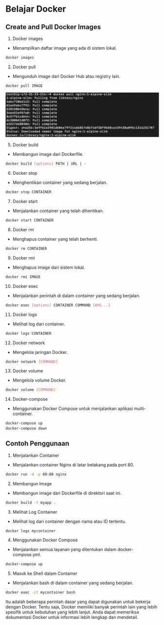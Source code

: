 # Belajar Docker

## Create and Pull Docker Images

1. Docker images

-  Menampilkan daftar image yang ada di sistem lokal.

```sh
docker images
```

2. Docker pull

-  Mengunduh image dari Docker Hub atau registry lain.

```sh
docker pull IMAGE
```

![Deskripsi Gambar](images/docker-nginx-1-alpine-slim.png)

5. Docker build

-  Membangun image dari Dockerfile.

```sh
docker build [options] PATH | URL | -
```

6. Docker stop

-  Menghentikan container yang sedang berjalan. 

```sh
docker stop CONTAINER
```

7. Docker start

-  Menjalankan container yang telah dihentikan.

```sh
docker start CONTAINER
```

8. Docker rm

-  Menghapus container yang telah berhenti.

```sh
docker rm CONTAINER
```

9. Docker rmi

-  Menghapus image dari sistem lokal.

```sh
docker rmi IMAGE
```

10. Docker exec

-   Menjalankan perintah di dalam container yang sedang berjalan.

```sh
docker exec [options] CONTAINER COMMAND [ARG...]
```

11. Docker logs

-   Melihat log dari container.

```sh
docker logs CONTAINER
```

12. Docker network

-   Mengelola jaringan Docker.

```sh
docker network [COMMAND]
```

13. Docker volume

-   Mengelola volume Docker.

```sh
docker volume [COMMAND]
```

14. Docker-compose

-   Menggunakan Docker Compose untuk menjalankan aplikasi multi-container.

```sh
docker-compose up
docker-compose down
```

## Contoh Penggunaan

1. Menjalankan Container

-  Menjalankan container Nginx di latar belakang pada port 80.

```sh
docker run -d -p 80:80 nginx
```

2. Membangun Image

-  Membangun image dari Dockerfile di direktori saat ini.

```sh
docker build -t myapp .
```

3. Melihat Log Container

-  Melihat log dari container dengan nama atau ID tertentu.

```sh
docker logs mycontainer
```

4. Menggunakan Docker Compose

-  Menjalankan semua layanan yang ditentukan dalam docker-compose.yml.

```sh
docker-compose up
```

5. Masuk ke Shell dalam Container

-  Menjalankan bash di dalam container yang sedang berjalan.

```sh
docker exec -it mycontainer bash
```

Itu adalah beberapa perintah dasar yang dapat digunakan untuk bekerja dengan Docker. Tentu saja, Docker memiliki banyak perintah lain yang lebih spesifik untuk kebutuhan yang lebih lanjut. Anda dapat memeriksa dokumentasi Docker untuk informasi lebih lengkap dan mendetail.